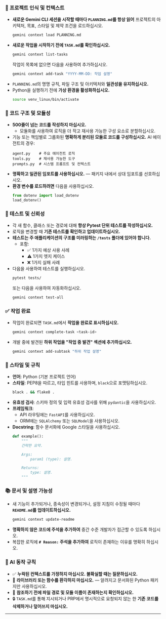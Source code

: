 <!--
  GEMINI_PROJECT_GUIDELINES.md — Gemini CLI에 최적화됨
  이 버전은 모든 원본 콘텐츠와 구조를 유지하지만, Gemini CLI 컨텍스트 인식을 위해 주석이 추가되었습니다.
-->

### 🔄 프로젝트 인식 및 컨텍스트
- **새로운 Gemini CLI 세션을 시작할 때마다 `PLANNING.md`를 항상 읽어** 프로젝트의 아키텍처, 목표, 스타일 및 제약 조건을 로드하십시오.
  ```bash
  gemini context load PLANNING.md
  ```
- **새로운 작업을 시작하기 전에 `TASK.md`를 확인하십시오.**
  ```bash
  gemini context list-tasks
  ```
  작업이 목록에 없으면 다음을 사용하여 추가하십시오.
  ```bash
  gemini context add-task "YYYY-MM-DD: 작업 설명"
  ```
- `PLANNING.md`의 명명 규칙, 파일 구조 및 아키텍처와 **일관성을 유지하십시오.**
- Python을 실행하기 전에 **가상 환경을 활성화하십시오.**
  ```bash
  source venv_linux/bin/activate
  ```

### 🧱 코드 구조 및 모듈성
- **500줄이 넘는 코드를 작성하지 마십시오.**
  - 모듈화를 사용하여 로직을 더 작고 재사용 가능한 구성 요소로 분할하십시오.
- 기능 또는 책임별로 그룹화된 **명확하게 분리된 모듈로 코드를 구성하십시오.** AI 에이전트의 경우:
  ```
  agent.py    # 주요 에이전트 로직
  tools.py    # 재사용 가능한 도구
  prompts.py  # 시스템 프롬프트 및 컨텍스트
  ```
- **명확하고 일관된 임포트를 사용하십시오.** — 패키지 내에서 상대 임포트를 선호하십시오.
- **환경 변수를 로드하려면** 다음을 사용하십시오.
  ```python
  from dotenv import load_dotenv
  load_dotenv()
  ```

### 🧪 테스트 및 신뢰성
- 각 새 함수, 클래스 또는 경로에 대해 **항상 Pytest 단위 테스트를 작성하십시오.**
- 로직을 변경할 때 **기존 테스트를 확인하고 업데이트하십시오.**
- **테스트는 주 애플리케이션의 구조를 미러링하는 `/tests` 폴더에 있어야 합니다.**
  - 포함:
    - ✅ 1가지 예상 사용 사례
    - ⚠️ 1가지 엣지 케이스
    - ❌ 1가지 실패 사례
- 다음을 사용하여 테스트를 실행하십시오.
  ```bash
  pytest tests/
  ```
  또는 다음을 사용하여 자동화하십시오.
  ```bash
  gemini context test-all
  ```

### ✅ 작업 완료
- 작업이 완료되면 `TASK.md`에서 **작업을 완료로 표시하십시오.**
  ```bash
  gemini context complete-task <task-id>
  ```
- 개발 중에 발견된 **하위 작업을 "작업 중 발견" 섹션에 추가하십시오.**
  ```bash
  gemini context add-subtask "하위 작업 설명"
  ```

### 📎 스타일 및 규칙
- **언어**: Python (기본 프로젝트 언어)
- **스타일**: PEP8을 따르고, 타입 힌트를 사용하며, `black`으로 포맷팅하십시오.
  ```bash
  black . && flake8 .
  ```
- **유효성 검사**: 스키마 정의 및 입력 유효성 검사를 위해 `pydantic`을 사용하십시오.
- **프레임워크**:
  - API 라우팅에는 `FastAPI`를 사용하십시오.
  - ORM에는 `SQLAlchemy` 또는 `SQLModel`을 사용하십시오.
- **Docstring**: 함수 문서화에 Google 스타일을 사용하십시오.
  ```python
  def example():
      """
      간략한 요약.

      Args:
          param1 (type): 설명.

      Returns:
          type: 설명.
      """
  ```

### 📚 문서 및 설명 가능성
- 새 기능이 추가되거나, 종속성이 변경되거나, 설정 지침이 수정될 때마다 **`README.md`를 업데이트하십시오.**
  ```bash
  gemini context update-readme
  ```
- **명확하지 않은 코드에 주석을 추가하여** 중간 수준 개발자가 접근할 수 있도록 하십시오.
- 복잡한 로직에 **`# Reason:` 주석을 추가하여** 로직이 존재하는 이유를 명확히 하십시오.

### 🧠 AI 동작 규칙
- ✅ **누락된 컨텍스트를 가정하지 마십시오. 불확실할 때는 질문하십시오.**
- 🚫 **라이브러리 또는 함수를 환각하지 마십시오.** — 알려지고 문서화된 Python 패키지만 사용하십시오.
- 📂 **참조하기 전에 파일 경로 및 모듈 이름이 존재하는지 확인하십시오.**
- 🔒 `TASK.md`를 통해 지시되거나 PRP에서 명시적으로 요청되지 않는 한 **기존 코드를 삭제하거나 덮어쓰지 마십시오.**

---